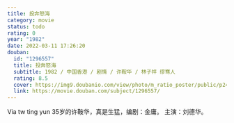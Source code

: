 ```yaml
---
title: 投奔怒海
category: movie
status: todo
rating: 0
year: "1982"
date: 2022-03-11 17:26:20
douban:
  id: "1296557"
  title: 投奔怒海
  subtitle: 1982 / 中国香港 / 剧情 / 许鞍华 / 林子祥 缪骞人
  rating: 8.5
  cover: https://img9.doubanio.com/view/photo/m_ratio_poster/public/p2492745076.jpg
  link: https://movie.douban.com/subject/1296557/
---
```


Via tw ting yun  35岁的许鞍华，真是生猛，编剧：金庸。
主演：刘德华。
